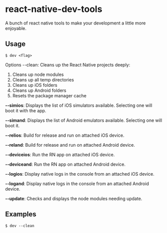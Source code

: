 # react-native-dev-tools

A bunch of react native tools to make your development a little more enjoyable.

## Usage

    $ dev <flag>

Options
--clean: Cleans up the React Native projects deeply:

1. Cleans up node modules
2. Cleans up all temp directories
3. Cleans up iOS folders
4. Cleans up Android folders
5. Resets the package manager cache

**--simios**: Displays the list of iOS simulators available. Selecting one will boot it with the app.

**--simand**: Displays the list of Android emulators available. Selecting one will boot it.

**--relios**: Build for release and run on attached iOS device.

**--reland**: Build for release and run on attached Android device.

**--deviceios**: Run the RN app on attached iOS device.

**--deviceand**: Run the RN app on attached Android device.

**--logios**: Display native logs in the console from an attached iOS device.

**--logand**: Display native logs in the console from an attached Android device.

**--update**: Checks and displays the node modules needing update.

## Examples

    $ dev --clean
